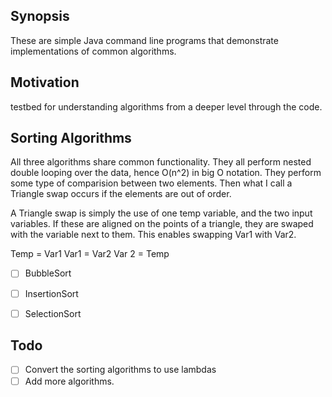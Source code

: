 ## Synopsis

These are simple Java command line programs that demonstrate implementations of common algorithms.

## Motivation

testbed for understanding algorithms from a deeper level through the code.

## Sorting Algorithms

All three algorithms share common functionality. They all perform nested double looping over the data, hence O(n^2) in big O notation. They perform some type of comparision between two elements. Then what I call a Triangle swap occurs if the elements are out of order.

A Triangle swap is simply the use of one temp variable, and the two input variables. If these are aligned on the points of a triangle, they are swaped with the variable next to them. This enables swapping Var1 with Var2.

Temp = Var1
Var1 = Var2
Var 2 = Temp

- [ ] BubbleSort
- [ ] InsertionSort
- [ ] SelectionSort


## Todo

- [ ] Convert the sorting algorithms to use lambdas
- [ ] Add more algorithms.
